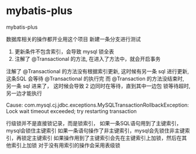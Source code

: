 # mybatis-plus
mybatis-plus


数据库相关的操作都开业用这个项目
新建一条分支进行测试


1. 更新条件不包含索引，会导致 mysql 锁全表
2. 注解了 @Transactional 的方法, 在进入了方法中，就会开启事务

注解了 @Transactional 的方法没有根据索引更新, 
这时候有另一条 sql 进行更新, 这条SQL 会等待 @Transactional 的执行完
而 @Transaction 的方法没结束时, 另一条 sql 进来了，
这时候会导致 2 边同时在等待，直到其中一边包 锁等待超时, 另一边才能执行 

Cause: com.mysql.cj.jdbc.exceptions.MySQLTransactionRollbackException: Lock wait timeout exceeded; try restarting transaction


行级锁并不是直接锁记录，而是锁索引，
如果一条SQL语句用到了主键索引，mysql会锁住主键索引
如果一条语句操作了非主键索引，mysql会先锁住非主键索引，再锁定主键索引
如果操作用到了主键索引会先在主键索引上加锁，然后在其他索引上加锁
对于没有用索引的操作会采用表级锁